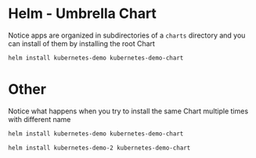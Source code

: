 # Helm - Umbrella Chart

Notice apps are organized in subdirectories of a `charts` directory and you can install of them by installing the root Chart
```bash
helm install kubernetes-demo kubernetes-demo-chart
```

# Other

Notice what happens when you try to install the same Chart multiple times with different name
```bash
helm install kubernetes-demo kubernetes-demo-chart
```
```bash
helm install kubernetes-demo-2 kubernetes-demo-chart 
```

